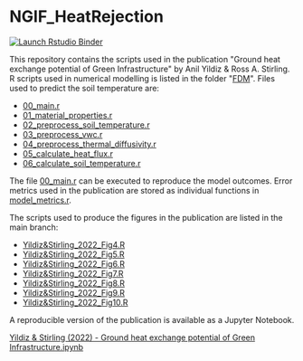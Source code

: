 # NGIF_HeatRejection

[![Launch Rstudio Binder](http://mybinder.org/badge_logo.svg)](https://mybinder.org/v2/gh/yildizanil/NGIF_HeatRejection/main?urlpath=rstudio)

This repository contains the scripts used in the publication "Ground heat exchange potential of Green Infrastructure" by Anil Yildiz & Ross A. Stirling. R scripts used in numerical modelling is listed in the folder "[FDM](https://github.com/yildizanil/NGIF_HeatRejection/tree/main/FDM)". Files used to predict the soil temperature are:

- [00_main.r](https://github.com/yildizanil/NGIF_HeatRejection/blob/main/FDM/00_main.r)
- [01_material_properties.r](https://github.com/yildizanil/NGIF_HeatRejection/blob/main/FDM/01_material_properties.r)
- [02_preprocess_soil_temperature.r](https://github.com/yildizanil/NGIF_HeatRejection/blob/main/FDM/02_preprocess_soil_temperature.r)
- [03_preprocess_vwc.r](https://github.com/yildizanil/NGIF_HeatRejection/blob/main/FDM/03_preprocess_vwc.r)
- [04_preprocess_thermal_díffusivity.r](https://github.com/yildizanil/NGIF_HeatRejection/blob/main/FDM/04_preprocess_thermal_díffusivity.r)
- [05_calculate_heat_flux.r](https://github.com/yildizanil/NGIF_HeatRejection/blob/main/FDM/05_calculate_heat_flux.r)
- [06_calculate_soil_temperature.r](https://github.com/yildizanil/NGIF_HeatRejection/blob/main/FDM/06_calculate_soil_temperature.r)

The file [00_main.r](https://github.com/yildizanil/NGIF_HeatRejection/blob/main/FDM/00_main.r) can be executed to reproduce the model outcomes. Error metrics used in the publication are stored as individual functions in [model_metrics.r](https://github.com/yildizanil/NGIF_HeatRejection/blob/main/FDM/model_metrics.r).

The scripts used to produce the figures in the publication are listed in the main branch:

- [Yildiz&Stirling_2022_Fig4.R](https://github.com/yildizanil/NGIF_HeatRejection/blob/main/Yildiz%26Stirling_2022_Fig4.R)
- [Yildiz&Stirling_2022_Fig5.R](https://github.com/yildizanil/NGIF_HeatRejection/blob/main/Yildiz%26Stirling_2022_Fig5.R)
- [Yildiz&Stirling_2022_Fig6.R](https://github.com/yildizanil/NGIF_HeatRejection/blob/main/Yildiz%26Stirling_2022_Fig6.R)
- [Yildiz&Stirling_2022_Fig7.R](https://github.com/yildizanil/NGIF_HeatRejection/blob/main/Yildiz%26Stirling_2022_Fig7.R)
- [Yildiz&Stirling_2022_Fig8.R](https://github.com/yildizanil/NGIF_HeatRejection/blob/main/Yildiz%26Stirling_2022_Fig8.R)
- [Yildiz&Stirling_2022_Fig9.R](https://github.com/yildizanil/NGIF_HeatRejection/blob/main/Yildiz%26Stirling_2022_Fig9.R)
- [Yildiz&Stirling_2022_Fig10.R](https://github.com/yildizanil/NGIF_HeatRejection/blob/main/Yildiz%26Stirling_2022_Fig10.R)

A reproducible version of the publication is available as a Jupyter Notebook.

[Yildiz & Stirling (2022) - Ground heat exchange potential of Green Infrastructure.ipynb](https://github.com/yildizanil/NGIF_HeatRejection/blob/main/Yildiz%20%26%20Stirling%20(2022)%20-%20Ground%20heat%20exchange%20potential%20of%20Green%20Infrastructure.ipynb)